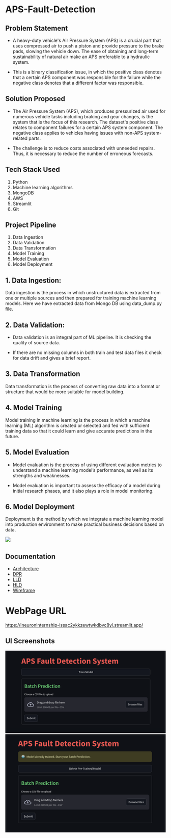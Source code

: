 # APS-Fault-Detection

## Problem Statement

- A heavy-duty vehicle's Air Pressure System (APS) is a crucial part that uses compressed air to push a piston and provide pressure to the brake pads, slowing the vehicle down. The ease of obtaining and long-term sustainability of natural air make an APS preferable to a hydraulic system.

- This is a binary classification issue, in which the positive class denotes that a certain APS component was responsible for the failure while the negative class denotes that a different factor was responsible.

## Solution Proposed

- The Air Pressure System (APS), which produces pressurized air used for numerous vehicle tasks including braking and gear changes, is the system that is the focus of this research. The dataset's positive class relates to component failures for a certain APS system component. The negative class applies to vehicles having issues with non-APS system-related parts.

- The challenge is to reduce costs associated with unneeded repairs. Thus, it is necessary to reduce the number of erroneous forecasts.

## Tech Stack Used
1. Python
2. Machine learning algorithms
3. MongoDB
4. AWS
5. Streamlit
6. Git

## Project Pipeline
1. Data Ingestion
2. Data Validation
3. Data Transformation
4. Model Training
5. Model Evaluation
6. Model Deployment

## 1. Data Ingestion:

Data ingestion is the process in which unstructured data is extracted from one or multiple sources and then prepared for training machine learning models. Here we have extracted data from Mongo DB using data_dump.py file.

## 2. Data Validation:

- Data validation is an integral part of ML pipeline. It is checking the quality of source data.

- If there are no missing columns in both train and test data files it check for data drift and gives a brief report.

## 3. Data Transformation

Data transformation is the process of converting raw data into a format or structure that would be more suitable for model building.

## 4. Model Training

Model training in machine learning is the process in which a machine learning (ML) algorithm is created or selected and fed with sufficient training data so that it could learn and give accurate predictions in the future.

## 5. Model Evaluation

- Model evaluation is the process of using different evaluation metrics to understand a machine learning model’s performance, as well as its strengths and weaknesses.

- Model evaluation is important to assess the efficacy of a model during initial research phases, and it also plays a role in model monitoring.

## 6. Model Deployment

Deployment is the method by which we integrate a machine learning model into production environment to make practical business decisions based on data.

![](https://camo.githubusercontent.com/26ffee0f13040f9aa4d094d20fdc65e06838dabc5b11ebcebd0dacbfc296a281/68747470733a2f2f6c68352e676f6f676c6575736572636f6e74656e742e636f6d2f34394e6c6a77465675504c317a52357a36727242734c68386645514244544c436d47395a397853637131734c5764745238394b68744b533730326855444e353636574945343265656d733846625f79306a6262364e3743762d6e6f4a5f57337074374a446c626c43455f30504f6e61314155415a3661534e4552715043396e664d4672584c3867)

## Documentation

- [Architecture](./docs/Architecture.pdf)
- [DPR](./docs/DPR.pdf)
- [LLD](./docs/LLD.pdf)
- [HLD](./docs/HLD.pdf)
- [Wireframe](./docs/Wireframe.pdf)

# WebPage URL

https://ineuroninternship-issac2ykkzewtwkdbvc8yl.streamlit.app/

## UI Screenshots


![home.png](assets/home.png)
![prediction.png](assets/prediction.png)
